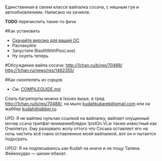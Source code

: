 Единственная в своем классе вайпалка сосача, с няшным гуи и автообновлением. Написано на хачкеле.

**TODO** перечислить такие-то фичи

#Как установить
+ [Скачайте версию для вашей ОС](https://github.com/exbb2/BlastItWithPiss/downloads)
+ Распакуйте
+ Запустите BlastItWithPiss(.exe)
+ Ну охуеть теперь

#Обсуждение вайпа сосача:
http://1chan.ru/b/res/70488/
http://1chan.ru/news/res/1462355/

#Как сконпелять из сорцов
+ См. [COMPILEGUIDE.md](https://github.com/exbb2/BlastItWithPiss/blob/master/COMPILEGUIDE.md)

Слать багрепорты можно в Issues выше, в тред http://1chan.ru/b/res/70488/, на мыло kudahkukarek@gmail.com или на жаббер kudah@jabber.ru.

UPD: Я не вайпаю нульчан ссылкой на вайпалку, вайпает опущенный мочер ссача трипфаг-вниманиеблядок !pistOn.VLw также известный как Очкопетух. Ему разорвало жопу оттого что Сосака оставляет его на ночь чистить всё говно оставленное моей вайпалкой, вот он и пытается подосрать.

UPD2: Я не подписываюсь как Kudah на иначе и не пощу Таляна. Фейкокудах — шизик-ебанат.
